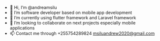 - 👋 Hi, I’m @andreamsilu
- 👀 I’m software developer based on mobile app development
- 🌱 I’m currently using flutter framework and Laravel framework 
- 💞️ I’m looking to collaborate on next projects especially mobile applications
- 📫 Contact me through +255754289824 
     msiluandrew2020@gmail.com

<!---
andreamsilu/andreamsilu is a ✨ special ✨ repository because its `README.md` (this file) appears on your GitHub profile.
You can click the Preview link to take a look at your changes.
--->
